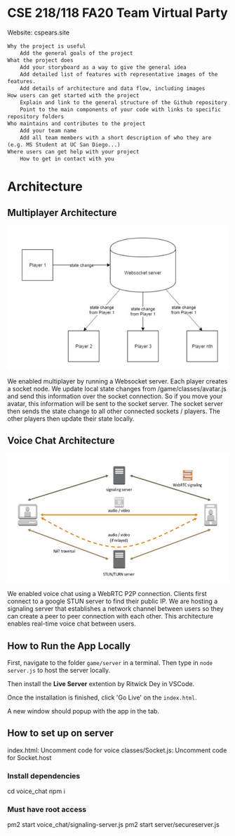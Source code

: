 # CSE 218/118 FA20 Team Virtual Party
Website: cspears.site

    Why the project is useful
        Add the general goals of the project 
    What the project does
        Add your storyboard as a way to give the general idea
        Add detailed list of features with representative images of the features.
        Add details of architecture and data flow, including images
    How users can get started with the project
        Explain and link to the general structure of the Github repository
        Point to the main components of your code with links to specific repository folders
    Who maintains and contributes to the project
        Add your team name
        Add all team members with a short description of who they are (e.g. MS Student at UC San Diego...)
    Where users can get help with your project
        How to get in contact with you



# Architecture 

## Multiplayer Architecture 
![alt text](images/readme/multiplayer_architecture.PNG)

We enabled multiplayer by running a Websocket server. Each player creates a socket node. We update local state changes 
from /game/classes/avatar.js and send this information over the socket connection. So if you move your avatar, this 
information will be sent to the socket server. The socket server then sends the state change to all other connected sockets / players.
The other players then update their state locally.

## Voice Chat Architecture
![alt text](images/readme/voicechat_architecture.PNG)

We enabled voice chat using a WebRTC P2P connection. Clients first connect to a google STUN server to find
their public IP. We are hosting a signaling server that establishes a network channel between users so they
can create a peer to peer connection with each other. This architecture enables real-time voice chat between
users.



## How to Run the App Locally ####################################################################################
First, navigate to the folder `game/server` in a terminal. Then type in `node server.js` to host the server locally.

Then install the **Live Server** extention by Ritwick Dey in VSCode.

Once the installation is finished, click 'Go Live' on the `index.html`.

A new window should popup with the app in the tab.





## How to set up on server ########################################################################################
index.html: Uncomment code for voice
classes/Socket.js: Uncomment code for Socket.host 

### Install dependencies
cd voice_chat
npm i

### Must have root access 
pm2 start voice_chat/signaling-server.js 
pm2 start server/secureserver.js
